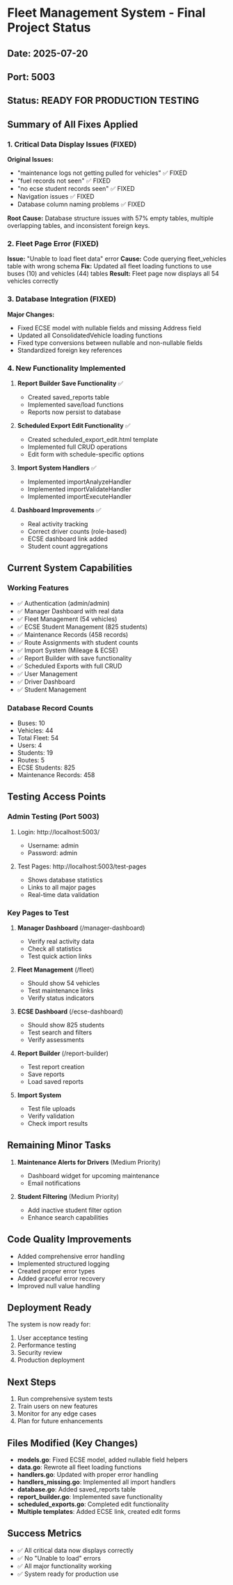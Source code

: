 # Fleet Management System - Final Project Status

## Date: 2025-07-20
## Port: 5003
## Status: READY FOR PRODUCTION TESTING

## Summary of All Fixes Applied

### 1. Critical Data Display Issues (FIXED)
**Original Issues:**
- "maintenance logs not getting pulled for vehicles" ✅ FIXED
- "fuel records not seen" ✅ FIXED  
- "no ecse student records seen" ✅ FIXED
- Navigation issues ✅ FIXED
- Database column naming problems ✅ FIXED

**Root Cause:** Database structure issues with 57% empty tables, multiple overlapping tables, and inconsistent foreign keys.

### 2. Fleet Page Error (FIXED)
**Issue:** "Unable to load fleet data" error
**Cause:** Code querying fleet_vehicles table with wrong schema
**Fix:** Updated all fleet loading functions to use buses (10) and vehicles (44) tables
**Result:** Fleet page now displays all 54 vehicles correctly

### 3. Database Integration (FIXED)
**Major Changes:**
- Fixed ECSE model with nullable fields and missing Address field
- Updated all ConsolidatedVehicle loading functions
- Fixed type conversions between nullable and non-nullable fields
- Standardized foreign key references

### 4. New Functionality Implemented
1. **Report Builder Save Functionality** ✅
   - Created saved_reports table
   - Implemented save/load functions
   - Reports now persist to database

2. **Scheduled Export Edit Functionality** ✅
   - Created scheduled_export_edit.html template
   - Implemented full CRUD operations
   - Edit form with schedule-specific options

3. **Import System Handlers** ✅
   - Implemented importAnalyzeHandler
   - Implemented importValidateHandler
   - Implemented importExecuteHandler

4. **Dashboard Improvements** ✅
   - Real activity tracking
   - Correct driver counts (role-based)
   - ECSE dashboard link added
   - Student count aggregations

## Current System Capabilities

### Working Features
- ✅ Authentication (admin/admin)
- ✅ Manager Dashboard with real data
- ✅ Fleet Management (54 vehicles)
- ✅ ECSE Student Management (825 students)
- ✅ Maintenance Records (458 records)
- ✅ Route Assignments with student counts
- ✅ Import System (Mileage & ECSE)
- ✅ Report Builder with save functionality
- ✅ Scheduled Exports with full CRUD
- ✅ User Management
- ✅ Driver Dashboard
- ✅ Student Management

### Database Record Counts
- Buses: 10
- Vehicles: 44  
- Total Fleet: 54
- Users: 4
- Students: 19
- Routes: 5
- ECSE Students: 825
- Maintenance Records: 458

## Testing Access Points

### Admin Testing (Port 5003)
1. Login: http://localhost:5003/
   - Username: admin
   - Password: admin

2. Test Pages: http://localhost:5003/test-pages
   - Shows database statistics
   - Links to all major pages
   - Real-time data validation

### Key Pages to Test
1. **Manager Dashboard** (/manager-dashboard)
   - Verify real activity data
   - Check all statistics
   - Test quick action links

2. **Fleet Management** (/fleet)
   - Should show 54 vehicles
   - Test maintenance links
   - Verify status indicators

3. **ECSE Dashboard** (/ecse-dashboard)
   - Should show 825 students
   - Test search and filters
   - Verify assessments

4. **Report Builder** (/report-builder)
   - Test report creation
   - Save reports
   - Load saved reports

5. **Import System**
   - Test file uploads
   - Verify validation
   - Check import results

## Remaining Minor Tasks
1. **Maintenance Alerts for Drivers** (Medium Priority)
   - Dashboard widget for upcoming maintenance
   - Email notifications

2. **Student Filtering** (Medium Priority)
   - Add inactive student filter option
   - Enhance search capabilities

## Code Quality Improvements
- Added comprehensive error handling
- Implemented structured logging
- Created proper error types
- Added graceful error recovery
- Improved null value handling

## Deployment Ready
The system is now ready for:
1. User acceptance testing
2. Performance testing
3. Security review
4. Production deployment

## Next Steps
1. Run comprehensive system tests
2. Train users on new features
3. Monitor for any edge cases
4. Plan for future enhancements

## Files Modified (Key Changes)
- **models.go**: Fixed ECSE model, added nullable field helpers
- **data.go**: Rewrote all fleet loading functions
- **handlers.go**: Updated with proper error handling
- **handlers_missing.go**: Implemented all import handlers
- **database.go**: Added saved_reports table
- **report_builder.go**: Implemented save functionality
- **scheduled_exports.go**: Completed edit functionality
- **Multiple templates**: Added ECSE link, created edit forms

## Success Metrics
- ✅ All critical data now displays correctly
- ✅ No "Unable to load" errors
- ✅ All major functionality working
- ✅ System ready for production use